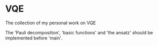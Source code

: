 # VQE
The collection of my personal work on VQE 

The 'Pauli decomposition', 'basic functions' and 'the ansatz' should be implemented before 'main'.   
